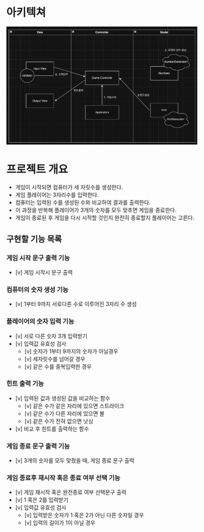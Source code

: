 # 아키텍쳐
<img src="img/architecture_diagram.png" width="500" alt="아키텍처 다이어그램">

# 프로젝트 개요

- 게임이 시작되면 컴퓨터가 세 자릿수를 생성한다.
- 게임 플레이어는 3자리수를 입력한다.
- 컴퓨터는 입력된 수를 생성된 수와 비교하여 결과를 출력한다.
- 이 과정을 반복해 플레이어가 3개의 숫자를 모두 맞추면 게임을 종료한다.
- 게임이 종료된 후 게임을 다시 시작할 것인지 완전히 종료할지 플레이어는 고른다.

## 구현할 기능 목록

### 게임 시작 문구 출력 기능

- [v] 게임 시작시 문구 출력

### 컴퓨터의 숫자 생성 기능

- [v] 1부터 9까지 서로다른 수로 이루어진 3자리 수 생성

### 플레이어의 숫자 입력 기능

- [v] 서로 다른 숫자 3개 입력받기
- [v] 입력값 유효성 검사
    - [v] 숫자가 1부터 9까지의 숫자가 아닐경우
    - [v] 세자릿수를 넘어갈 경우
    - [v] 같은 수를 중복입력한 경우

### 힌트 출력 기능

- [v] 입력된 값과 생성된 값을 비교하는 함수
    - [v] 같은 수가 같은 자리에 있으면 스트라이크
    - [v] 같은 수가 다른 자리에 있으면 볼
    - [v] 같은 수가 전혀 없으면 낫싱
- [v] 비교 후 힌트를 출력하는 함수

### 게임 종료 문구 출력 기능

- [v] 3개의 숫자를 모두 맞췄을 때, 게임 종료 문구 출력

### 게임 종료후 재시작 혹은 종료 여부 선택 기능

- [v] 게임 재시작 혹은 완전종료 여부 선택문구 출력
- [v] 1 혹은 2를 입력받기
- [v] 입력값 유효성 검사
    - [v] 입력받은 숫자가 1 혹은 2가 아닌 다른 숫자일 경우
    - [v] 입력의 길이가 1이 아닐 경우
